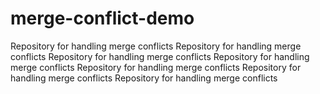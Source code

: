 # merge-conflict-demo
Repository for handling merge conflicts
Repository for handling merge conflicts
Repository for handling merge conflicts
Repository for handling merge conflicts
Repository for handling merge conflicts
Repository for handling merge conflicts
Repository for handling merge conflicts

